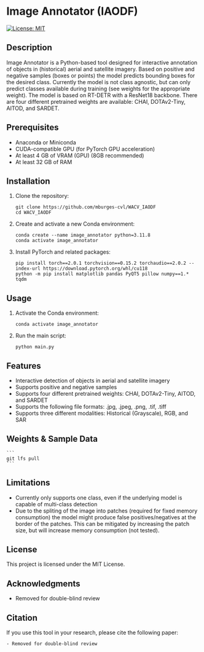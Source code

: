 # Image Annotator (IAODF)

[![License: MIT](https://img.shields.io/badge/License-MIT-yellow.svg)](https://opensource.org/licenses/MIT)

## Description

Image Annotator is a Python-based tool designed for interactive annotation of objects in (historical) aerial and satellite imagery. Based on positive and negative samples (boxes or points) the model predicts bounding boxes for the desired class. Currently the model is not class agnostic, but can only predict classes available during training (see weights for the appropriate weight). The model is based on RT-DETR with a ResNet18 backbone. There are four different pretrained weights are available: CHAI, DOTAv2-Tiny, AITOD, and SARDET.

## Prerequisites

- Anaconda or Miniconda
- CUDA-compatible GPU (for PyTorch GPU acceleration)
- At least 4 GB of VRAM (GPU) (8GB recommended)
- At least 32 GB of RAM

## Installation

1. Clone the repository:

   ```
   git clone https://github.com/mburges-cvl/WACV_IAODF
   cd WACV_IAODF
   ```

2. Create and activate a new Conda environment:

   ```
   conda create --name image_annotator python=3.11.8
   conda activate image_annotator
   ```

3. Install PyTorch and related packages:

   ```
   pip install torch==2.0.1 torchvision==0.15.2 torchaudio==2.0.2 --index-url https://download.pytorch.org/whl/cu118
   python -m pip install matplotlib pandas PyQT5 pillow numpy==1.* tqdm
   ```

## Usage

1. Activate the Conda environment:

   ```
   conda activate image_annotator
   ```

2. Run the main script:

   ```
   python main.py
   ```

## Features

- Interactive detection of objects in aerial and satellite imagery
- Supports positive and negative samples
- Supports four different pretrained weights: CHAI, DOTAv2-Tiny, AITOD, and SARDET
- Supports the following file formats: .jpg, .jpeg, .png, .tif, .tiff
- Supports three different modalities: Historical (Grayscale), RGB, and SAR

## Weights & Sample Data

    ```
    git lfs pull
    ```

## Limitations

- Currently only supports one class, even if the underlying model is capable of multi-class detection
- Due to the spliting of the image into patches (required for fixed memory consumption) the model might produce false positives/negatives at the border of the patches. This can be mitigated by increasing the patch size, but will increase memory consumption (not tested).

## License

This project is licensed under the MIT License.

## Acknowledgments

- Removed for double-blind review

## Citation

If you use this tool in your research, please cite the following paper:

```
- Removed for double-blind review
```
